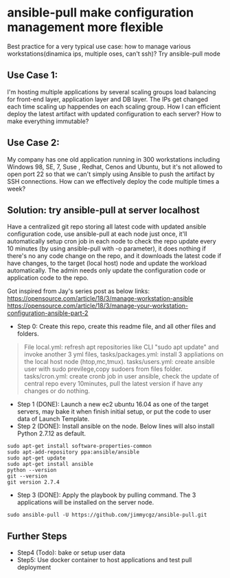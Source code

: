 # ansible-pull make configuration management more flexible
Best practice for a very typical use case: how to manage various workstations(dinamica ips, multiple oses, can't ssh)? Try ansible-pull mode

## Use Case 1:

I'm hosting multiple applications by several scaling groups load balancing for front-end layer, application layer and DB layer. The IPs get changed each time scaling up happendes on each scaling group. How I can efficient deploy the latest artifact with updated configuration to each server? How to make everything immutable?

## Use Case 2:

My company has one old application running in 300 workstations including Windows 98, SE, 7, Suse , Redhat, Cenos and Ubuntu, but it's not allowed to open port 22 so that we can't simply using Ansible to push the artifact by SSH connections. How can we effectively deploy the code multiple times a week?

## Solution: try ansible-pull at server localhost
Have a centralized git repo storing all latest code with updated ansible configuration code, use ansible-pull at each node just once, it'll automatically setup cron job in each node to check the repo update every 10 minutes (by using ansible-pull with -o parameter), it does nothing if there's no any code change on the repo, and it downloads the latest code if have changes, to the target (local host) node and update the workload automatically. The admin needs only update the configuration code or application code to the repo.

Got inspired from Jay's series post as below links:
https://opensource.com/article/18/3/manage-workstation-ansible
https://opensource.com/article/18/3/manage-your-workstation-configuration-ansible-part-2

* Step 0: Create this repo, create this readme file, and all other files and folders.
> File local.yml: refresh apt repositories like CLI "sudo apt update" and invoke another 3 yml files, 
> tasks/packages.yml: install 3 appliations on the local host node (htop,mc,tmux).
> tasks/users.yml: create ansible user with sudo previlege,copy sudoers from files folder.
> tasks/cron.yml: create cronb job in user ansible, check the update of central repo every 10minutes, pull the latest version if have any changes or do nothing.

* Step 1 (DONE): Launch a new ec2 ubuntu 16.04 as one of the target servers, may bake it when finish initial setup, or put the code to user data of Launch Template.
* Step 2 (DONE): Install ansible on the node. Below lines will also install Python 2.7.12 as default.

```
sudo apt-get install software-properties-common
sudo apt-add-repository ppa:ansible/ansible
sudo apt-get update
sudo apt-get install ansible
python --version
git --version
git version 2.7.4
```

* Step 3 (DONE): Apply the playbook by pulling command. The 3 applications will be installed on the server node.

```
sudo ansible-pull -U https://github.com/jimmycgz/ansible-pull.git
```

## Further Steps
* Step4 (Todo): bake or setup user data
* Step5: Use docker container to host applications and test pull deployment

